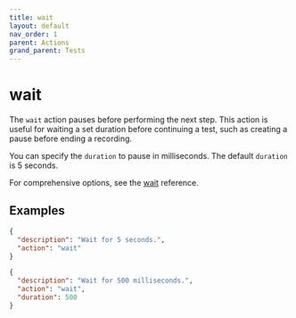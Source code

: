 ```yaml
---
title: wait
layout: default
nav_order: 1
parent: Actions
grand_parent: Tests
---
```


# wait

The `wait` action pauses before performing the next step. This action is useful for waiting a set duration before continuing a test, such as creating a pause before ending a recording.

You can specify the `duration` to pause in milliseconds. The default `duration` is 5 seconds.

For comprehensive options, see the [wait](/reference/schemas/wait) reference.

## Examples

```json
{
  "description": "Wait for 5 seconds.",
  "action": "wait"
}
```

```json
{
  "description": "Wait for 500 milliseconds.",
  "action": "wait",
  "duration": 500
}
```